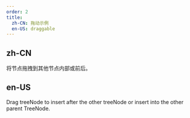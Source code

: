 ```yaml
---
order: 2
title:
  zh-CN: 拖动示例
  en-US: draggable
---
```


## zh-CN

将节点拖拽到其他节点内部或前后。

## en-US

Drag treeNode to insert after the other treeNode or insert into the other parent TreeNode.